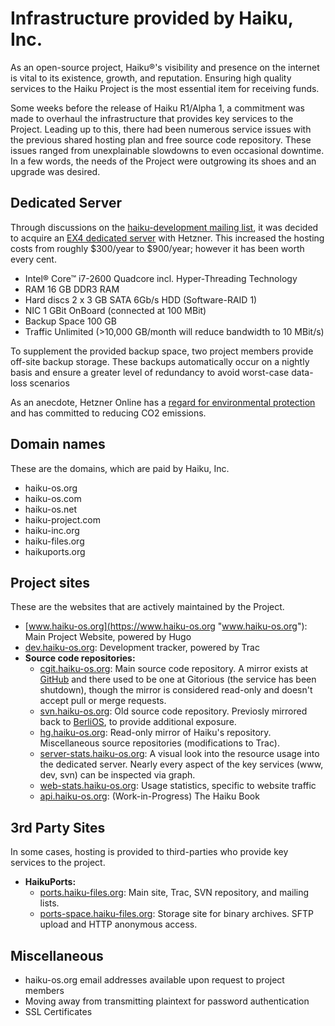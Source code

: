# Infrastructure provided by Haiku, Inc.
As an open-source project, Haiku®'s visibility and presence on the internet is vital to its existence, growth, and reputation. Ensuring high quality services to the Haiku Project is the most essential item for receiving funds.

Some weeks before the release of Haiku R1/Alpha 1, a commitment was made to overhaul the infrastructure that provides key services to the Project. Leading up to this, there had been numerous service issues with the previous shared hosting plan and free source code repository. These issues ranged from unexplainable slowdowns to even occasional downtime. In a few words, the needs of the Project were outgrowing its shoes and an upgrade was desired.

## Dedicated Server
Through discussions on the [haiku-development mailing list](https://www.freelists.org/list/haiku-development "haiku-development mailing list"), it was decided to acquire an [EX4 dedicated server](https://web.archive.org/web/20161128085411/http://www.hetzner.de/en/hosting/produkte_rootserver/ex4/ "EX4 dedicated server") with Hetzner. This increased the hosting costs from roughly $300/year to $900/year; however it has been worth every cent.

- Intel® Core™ i7-2600 Quadcore incl. Hyper-Threading Technology
- RAM 16 GB DDR3 RAM
- Hard discs 2 x 3 GB SATA 6Gb/s HDD (Software-RAID 1)
- NIC 1 GBit OnBoard (connected at 100 MBit)
- Backup Space 100 GB
- Traffic Unlimited (>10,000 GB/month will reduce bandwidth to 10 MBit/s)

To supplement the provided backup space, two project members provide off-site backup storage. These backups automatically occur on a nightly basis and ensure a greater level of redundancy to avoid worst-case data-loss scenarios

As an anecdote, Hetzner Online has a [regard for environmental protection](https://www.hetzner.com/unternehmen/umweltschutz/?country=en "regard for environmental protection") and has committed to reducing CO2 emissions.

## Domain names
These are the domains, which are paid by Haiku, Inc.

- haiku-os.org
- haiku-os.com
- haiku-os.net
- haiku-project.com
- haiku-inc.org
- haiku-files.org
- haikuports.org

## Project sites
These are the websites that are actively maintained by the Project.

- [www.haiku-os.org](https://www.haiku-os.org "www.haiku-os.org"): Main Project Website, powered by Hugo
- [dev.haiku-os.org](https://dev.haiku-os.org "dev.haiku-os.org"): Development tracker, powered by Trac
- **Source code repositories:**
	- [cgit.haiku-os.org](https://cgit.haiku-os.org "cgit.haiku-os.org"): Main source code repository. A mirror exists at [GitHub](https://github.com/haiku/ "GitHub") and there used to be one at Gitorious (the service has been shutdown), though the mirror is considered read-only and doesn't accept pull or merge requests.
	- [svn.haiku-os.org](https://svn.haiku-os.org "svn.haiku-os.org"): Old source code repository. Previosly mirrored back to [BerliOS](https://web.archive.org/web/20161128085411/http://developer.berlios.de/projects/haiku/ "BerliOS"), to provide additional exposure.
	- [hg.haiku-os.org](https://hg.haiku-os.org "hg.haiku-os.org"): Read-only mirror of Haiku's repository. Miscellaneous source repositories (modifications to Trac).
	- [server-stats.haiku-os.org](https://server-stats.haiku-os.org "server-stats.haiku-os.org"): A visual look into the resource usage into the dedicated server. Nearly every aspect of the key services (www, dev, svn) can be inspected via graph.
	- [web-stats.haiku-os.org](https://web-stats.haiku-os.org "web-stats.haiku-os.org"): Usage statistics, specific to website traffic
	- [api.haiku-os.org](https://api.haiku-os.org "api.haiku-os.org"): (Work-in-Progress) The Haiku Book

## 3rd Party Sites
In some cases, hosting is provided to third-parties who provide key services to the project.

- **HaikuPorts:**
	- [ports.haiku-files.org](https://ports.haiku-files.org "ports.haiku-files.org"): Main site, Trac, SVN repository, and mailing lists.
	- [ports-space.haiku-files.org](https://ports-space.haiku-files.org "ports-space.haiku-files.org"): Storage site for binary archives. SFTP upload and HTTP anonymous access.

## Miscellaneous
- haiku-os.org email addresses available upon request to project members
- Moving away from transmitting plaintext for password authentication
- SSL Certificates